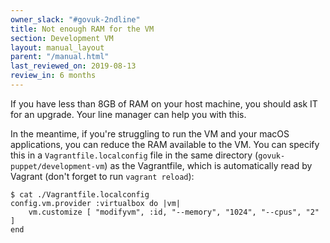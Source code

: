```yaml
---
owner_slack: "#govuk-2ndline"
title: Not enough RAM for the VM
section: Development VM
layout: manual_layout
parent: "/manual.html"
last_reviewed_on: 2019-08-13
review_in: 6 months
---
```


If you have less than 8GB of RAM on your host machine, you should ask IT for
an upgrade. Your line manager can help you with this.

In the meantime, if you're struggling to run the VM and your macOS applications,
you can reduce the RAM available to the VM. You can specify this in a
`Vagrantfile.localconfig` file in the same directory (`govuk-puppet/development-vm`)
as the Vagrantfile, which is automatically read by Vagrant (don't forget to run
`vagrant reload`):

```shell
$ cat ./Vagrantfile.localconfig
config.vm.provider :virtualbox do |vm|
    vm.customize [ "modifyvm", :id, "--memory", "1024", "--cpus", "2" ]
end
```
